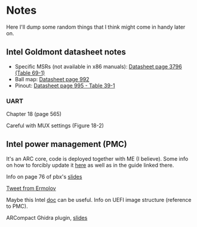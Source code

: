 # Notes
Here I'll dump some random things that I think might come in handy
later on.

## Intel Goldmont datasheet notes
- Specific MSRs (not available in x86 manuals): [Datasheet page 3796 (Table 69-1)][gm_ds]
- Ball map: [Datasheet page 992][gm_ds]
- Pinout: [Datasheet page 995 - Table 39-1][gm_ds]

### UART
Chapter 18 (page 565)

Careful with MUX settings (Figure 18-2)

## Intel power management (PMC)
It's an ARC core, code is deployed together with ME (I believe). Some info on
how to forcibly update it [here](https://winraid.level1techs.com/t/how-to-update-pmc-code/36335/4)
as well as in the guide linked there.

Info on page 76 of pbx's [slides](https://pbx.sh/intelme_talk.pdf)

[Tweet from Ermolov](https://twitter.com/_markel___/status/978377825244925952/)

Maybe this Intel [doc](uefi-firmware-enabling-guide-for-the-intel-atom-processor-e3900-series.pdf)
can be useful. Info on UEFI image structure (reference to PMC).

ARCompact Ghidra plugin, [slides](https://www.sstic.org/media/SSTIC2021/SSTIC-actes/analyzing_arcompact_firmware_with_ghidra/SSTIC2021-Slides-analyzing_arcompact_firmware_with_ghidra-iooss.pdf)


[gm_ds]: Goldmont_c3000-family-datasheet-1623704.pdf